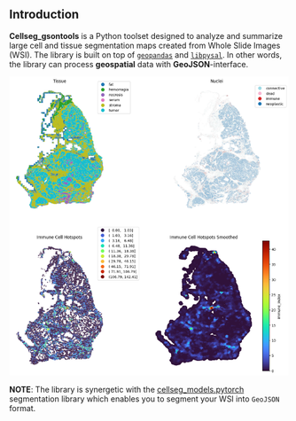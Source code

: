 ## Introduction

**Cellseg_gsontools** is a Python toolset designed to analyze and summarize large cell and tissue segmentation maps created from Whole Slide Images (WSI). The library is built on top of [`geopandas`](https://geopandas.org/en/stable/index.html) and [`libpysal`](https://pysal.org/libpysal/). In other words, the library can process **geospatial** data with **GeoJSON**-interface.


<p align="center">

<img src="/img/index.png"/>

</p>

**NOTE**: The library is synergetic with the [cellseg_models.pytorch](https://github.com/okunator/cellseg_models.pytorch) segmentation library which enables you to segment your WSI into `GeoJSON` format.
